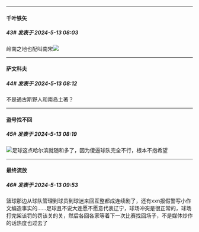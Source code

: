 ﻿
*****

####  千叶铁矢  
##### 43#       发表于 2024-5-13 08:03

岭南之地也配叫南宋<img src="https://static.saraba1st.com/image/smiley/face2017/067.png" referrerpolicy="no-referrer">


*****

####  萨文科夫  
##### 44#       发表于 2024-5-13 08:12

不是通古斯野人和南岛土著？


*****

####  盗号找不回  
##### 45#       发表于 2024-5-13 08:19

<img src="https://static.saraba1st.com/image/smiley/face2017/067.png" referrerpolicy="no-referrer">足球这点哈尔滨就随和多了，因为傻逼球队完全不行，根本不抱希望


*****

####  最终流放  
##### 46#       发表于 2024-5-13 09:53

篮球那边从球队管理到球员到球迷来回互整都成连续剧了，还有xxn报假警写小作文编造事实的……足球且不说大连愿不愿意代表辽宁，球场冲突是很正常的，球场打完架该罚的罚该关的关，然后各回各家等着下一次比赛找回场子，不是媒体炒作的话热度也过去了

